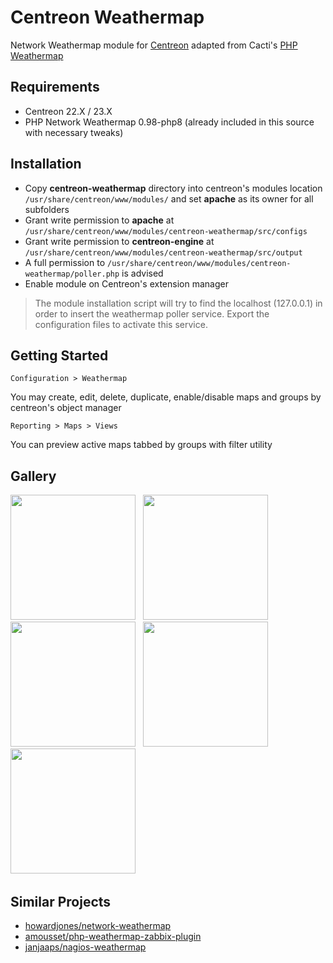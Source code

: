 # Centreon Weathermap
Network Weathermap module for [Centreon](https://github.com/centreon/centreon) adapted from Cacti's [PHP Weathermap](http://www.network-weathermap.com)

## Requirements
* Centreon 22.X / 23.X
* PHP Network Weathermap 0.98-php8 (already included in this source with necessary tweaks)

## Installation
* Copy **centreon-weathermap** directory into centreon's modules location `/usr/share/centreon/www/modules/` and set **apache** as its owner for all subfolders
* Grant write permission to **apache** at `/usr/share/centreon/www/modules/centreon-weathermap/src/configs`
* Grant write permission to **centreon-engine** at `/usr/share/centreon/www/modules/centreon-weathermap/src/output`
* A full permission to `/usr/share/centreon/www/modules/centreon-weathermap/poller.php` is advised
* Enable module on Centreon's extension manager

> The module installation script will try to find the localhost (127.0.0.1) in order to insert the weathermap poller service. Export the configuration files to activate this service.

## Getting Started
```
Configuration > Weathermap
```
You may create, edit, delete, duplicate, enable/disable maps and groups by centreon's object manager
```
Reporting > Maps > Views
```
You can preview active maps tabbed by groups with filter utility

## Gallery

<img src='https://user-images.githubusercontent.com/25208457/190007848-092daa65-9eba-4e92-adbe-887f930c1921.png' height=200> &nbsp;
<img src='https://user-images.githubusercontent.com/25208457/190008969-2b45fcf3-0c57-4821-a310-bd122abc9be0.png' height=200> &nbsp;
<img src='https://user-images.githubusercontent.com/25208457/190010041-3cfa8c65-ef72-418f-b411-7a486e6866dc.png' height=200> &nbsp;
<img src='https://user-images.githubusercontent.com/25208457/190010566-123ceb74-732c-4a10-9a73-cf1a57ec32bd.png' height=200> &nbsp;
<img src='https://user-images.githubusercontent.com/25208457/190011758-240b4aef-dea5-41f5-be01-96293962892a.png' height=200> &nbsp;

## Similar Projects
* [howardjones/network-weathermap](https://github.com/howardjones/network-weathermap)
* [amousset/php-weathermap-zabbix-plugin](https://github.com/amousset/php-weathermap-zabbix-plugin)
* [janjaaps/nagios-weathermap](https://github.com/janjaaps/nagios-weathermap)
